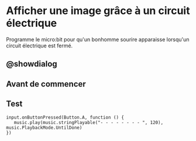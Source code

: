 # Afficher une image grâce à un circuit électrique
Programme le micro:bit pour qu'un bonhomme sourire apparaisse lorsqu'un circuit électrique est fermé.


## @showdialog
## Avant de commencer

## Test
 ```blocks
input.onButtonPressed(Button.A, function () {
    music.play(music.stringPlayable("- - - - - - - - ", 120), music.PlaybackMode.UntilDone)
})
```
